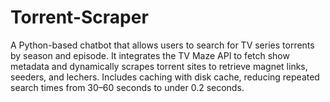 # Torrent-Scraper
A Python-based chatbot that allows users to search for TV series torrents by season and episode. It integrates the TV Maze API to fetch show metadata and dynamically scrapes torrent sites to retrieve magnet links, seeders, and lechers. Includes caching with disk cache, reducing repeated search times from 30–60 seconds to under 0.2 seconds.
